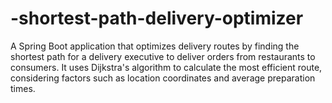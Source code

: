 # -shortest-path-delivery-optimizer
A Spring Boot application that optimizes delivery routes by finding the shortest path for a delivery executive to deliver orders from restaurants to consumers. It uses Dijkstra's algorithm to calculate the most efficient route, considering factors such as location coordinates and average preparation times.
